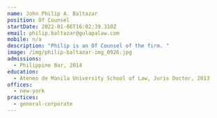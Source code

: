 ```yaml
---
name: John Philip A. Baltazar
position: Of Counsel
startDate: 2022-01-06T16:02:39.310Z
email: philip.baltazar@gulapalaw.com
mobile: n/a
description: "Philip is an Of Counsel of the firm. "
image: /img/philip-baltazar-img_0926.jpg
admissions:
  - Philippine Bar, 2014
education:
  - Ateneo de Manila University School of Law, Juris Doctor, 2013
offices:
  - new-york
practices:
  - general-corporate
---
```

